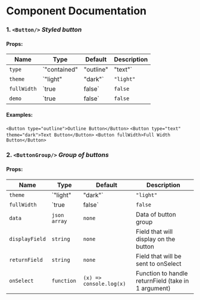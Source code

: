 Component Documentation
===========
### 1. `<Button/>`   *Styled button*
#### Props:
Name|Type|Default|Description
---|---|---|---
`type`|`"contained"|"outline"|"text"`|`"contained"`|The appearance of button
`theme`|`"light"|"dark"`|`"light"`|Theme color of button
`fullWidth`|`true|false`|`false`|Button will take the whole width if true, else it will be inline
`demo`|`true|false`|`false`|Only use for testing purpose, it will set the margin by 8px
#### Examples:
`<Button type="outline">Outline Button</Button>`
`<Button type="text" theme="dark">Text Button</Button>`
`<Button fullWidth>Full Width Button</Button>`
### 2. `<ButtonGroup/>` *Group of buttons*
#### Props:
Name|Type|Default|Description
---|---|---|---
`theme`|`"light"|"dark"`|`"light"`|Theme color of button
`fullWidth`|`true|false`|`false`|Button group will take the whole width if true, else it will be inline
`data`|`json array`|`none`|Data of button group
`displayField`|`string`|`none`|Field that will display on the button
`returnField`|`string`|`none`|Field that will be sent to onSelect
`onSelect`|`function`|`(x) => console.log(x)`|Function to handle returnField (take in 1 argument)
